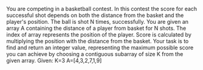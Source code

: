 You are competing in a basketball contest. In this contest the score for each 
successful shot depends on both the distance from the basket and the player's 
position. The ball is shot N times, successfully. You are given an array A containing the 
distance of a player from basket for N shots. The index of array represents 
the position of the player. Score is calculated by multiplying the position with the 
distance from the basket.
Your task is to find and return an integer value, representing the maximum possible 
score you can achieve by choosing a contiguous subarray of size K from the given 
array.
Given: 
K=3
A=[4,3,2,7,1,9]
